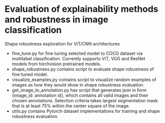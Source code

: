 # Evaluation of explainability methods and robustness in image classification
Shape robustness exploration for ViT/CNN architectures

- fine_tune.py for fine tuning selected model to COCO dataset via multilabel classification. Currently supports ViT, VGG and ResNet models from torchvision pretrained models.
- shape_robustness.py contains script to evaluate shape robustness of fine tuned model.
- visualize_examples.py contains script to visualize random examples of images as how they would show in shape robustness evaluation.
- get_image_to_annotation.py has script that generates json in form {image_id: annotation id}, which contains all valid images and their chosen annotations. Selection criteria takes largest segmentation mask that is at least 75% within the center square of the image.
- utils.py contains Pytorch dataset implementations for training and shape robustness evaluation.
